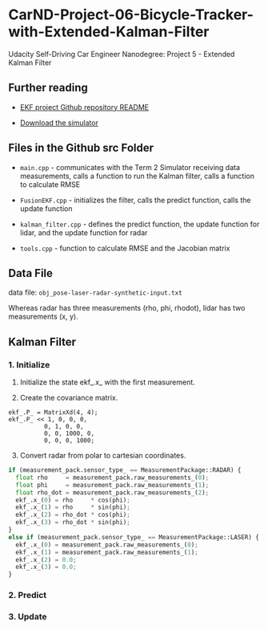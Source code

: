 # CarND-Project-06-Bicycle-Tracker-with-Extended-Kalman-Filter
Udacity Self-Driving Car Engineer Nanodegree: Project 5 - Extended Kalman Filter

## Further reading

- [EKF project Github repository README](https://github.com/udacity/CarND-Extended-Kalman-Filter-Project)

- [Download the simulator](https://github.com/udacity/self-driving-car-sim/releases/)

## Files in the Github src Folder

- `main.cpp` - communicates with the Term 2 Simulator receiving data measurements, calls a function to run the Kalman filter, calls a function to calculate RMSE

- `FusionEKF.cpp` - initializes the filter, calls the predict function, calls the update function

- `kalman_filter.cpp` - defines the predict function, the update function for lidar, and the update function for radar

- `tools.cpp` - function to calculate RMSE and the Jacobian matrix

## Data File

data file: `obj_pose-laser-radar-synthetic-input.txt`

Whereas radar has three measurements (rho, phi, rhodot), lidar has two measurements (x, y).

## Kalman Filter

### 1. Initialize

1. Initialize the state ekf_.x_ with the first measurement.

2. Create the covariance matrix.

```pyhon
ekf_.P_ = MatrixXd(4, 4);
ekf_.P_ << 1, 0, 0, 0,
          0, 1, 0, 0,
          0, 0, 1000, 0,
          0, 0, 0, 1000;
```

3. Convert radar from polar to cartesian coordinates.

```python
if (measurement_pack.sensor_type_ == MeasurementPackage::RADAR) {
  float rho     = measurement_pack.raw_measurements_(0);
  float phi     = measurement_pack.raw_measurements_(1);
  float rho_dot = measurement_pack.raw_measurements_(2);
  ekf_.x_(0) = rho     * cos(phi);
  ekf_.x_(1) = rho     * sin(phi);      
  ekf_.x_(2) = rho_dot * cos(phi);
  ekf_.x_(3) = rho_dot * sin(phi);
}
else if (measurement_pack.sensor_type_ == MeasurementPackage::LASER) {
  ekf_.x_(0) = measurement_pack.raw_measurements_(0);
  ekf_.x_(1) = measurement_pack.raw_measurements_(1);
  ekf_.x_(2) = 0.0;
  ekf_.x_(3) = 0.0;
}
```

### 2. Predict

### 3. Update
